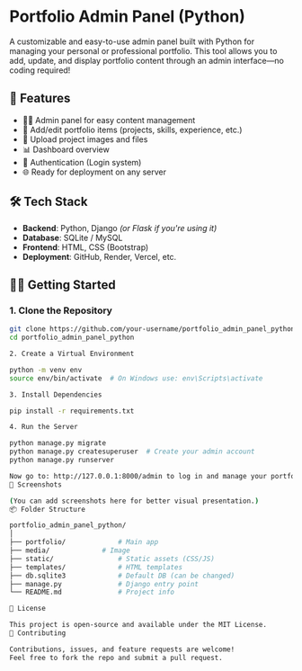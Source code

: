 # Portfolio Admin Panel (Python)

A customizable and easy-to-use admin panel built with Python for managing your personal or professional portfolio. This tool allows you to add, update, and display portfolio content through an admin interface—no coding required!

## 🚀 Features

- 🧑‍💼 Admin panel for easy content management
- 📝 Add/edit portfolio items (projects, skills, experience, etc.)
- 📁 Upload project images and files
- 📊 Dashboard overview
- 🔐 Authentication (Login system)
- 🌐 Ready for deployment on any server

## 🛠️ Tech Stack

- **Backend**: Python, Django *(or Flask if you're using it)*
- **Database**: SQLite / MySQL
- **Frontend**: HTML, CSS (Bootstrap)
- **Deployment**: GitHub, Render, Vercel, etc.

## 🧑‍💻 Getting Started

### 1. Clone the Repository

```bash
git clone https://github.com/your-username/portfolio_admin_panel_python.git
cd portfolio_admin_panel_python

2. Create a Virtual Environment

python -m venv env
source env/bin/activate  # On Windows use: env\Scripts\activate

3. Install Dependencies

pip install -r requirements.txt

4. Run the Server

python manage.py migrate
python manage.py createsuperuser  # Create your admin account
python manage.py runserver

Now go to: http://127.0.0.1:8000/admin to log in and manage your portfolio.
📸 Screenshots

(You can add screenshots here for better visual presentation.)
📦 Folder Structure

portfolio_admin_panel_python/
│
├── portfolio/             # Main app
├── media/             # Image
├── static/                # Static assets (CSS/JS)
├── templates/             # HTML templates
├── db.sqlite3             # Default DB (can be changed)
├── manage.py              # Django entry point
└── README.md              # Project info

📄 License

This project is open-source and available under the MIT License.
🤝 Contributing

Contributions, issues, and feature requests are welcome!
Feel free to fork the repo and submit a pull request.
